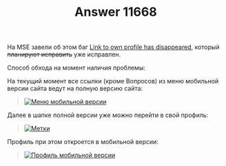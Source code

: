 ﻿---
title: "Answer 11668"
se.owner.user_id: 176217
se.owner.display_name: "αλεχολυτ"
se.owner.link: "https://ru.meta.stackoverflow.com/users/176217/%ce%b1%ce%bb%ce%b5%cf%87%ce%bf%ce%bb%cf%85%cf%84"
se.answer_id: 11668
se.question_id: 11667
se.post_type: answer
se.is_accepted: True
---
<p>На MSE завели об этом баг <a href="https://meta.stackexchange.com/q/368666/339911">Link to own profile has disappeared</a>, который <s>планируют исправить</s> уже исправлен.</p>
<p>Способ обхода на момент наличия проблемы:</p>
<p>На текущий момент все ссылки (кроме Вопросов) из меню мобильной версии сайта ведут на полную версию сайта:</p>
<blockquote>
<p><a href="https://i.stack.imgur.com/dnRsh.png" rel="nofollow noreferrer"><img src="https://i.stack.imgur.com/dnRsh.png" alt="Меню мобильной версии" /></a></p>
</blockquote>
<p>Далее в шапке полной версии уже можно перейти в свой профиль:</p>
<blockquote>
<p><a href="https://i.stack.imgur.com/0JL97.png" rel="nofollow noreferrer"><img src="https://i.stack.imgur.com/0JL97.png" alt="Метки" /></a></p>
</blockquote>
<p>Профиль при этом откроется в мобильной версии:</p>
<blockquote>
<p><a href="https://i.stack.imgur.com/nFQ1p.png" rel="nofollow noreferrer"><img src="https://i.stack.imgur.com/nFQ1p.png" alt="Профиль мобильной версии" /></a></p>
</blockquote>
